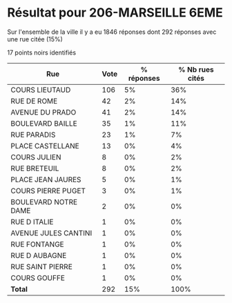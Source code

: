 # Résultat pour 206-MARSEILLE 6EME

Sur l'ensemble de la ville il y a eu 1846 réponses dont 292 réponses avec une rue citée (15%)

17 points noirs identifiés

| Rue | Vote | % réponses | % Nb rues cités|
|-----|------|------------|----------------|
| COURS LIEUTAUD | 106 | 5% | 36%|
| RUE DE ROME | 42 | 2% | 14%|
| AVENUE DU PRADO | 41 | 2% | 14%|
| BOULEVARD BAILLE | 35 | 1% | 11%|
| RUE PARADIS | 23 | 1% | 7%|
| PLACE CASTELLANE | 13 | 0% | 4%|
| COURS JULIEN | 8 | 0% | 2%|
| RUE BRETEUIL | 8 | 0% | 2%|
| PLACE JEAN JAURES | 5 | 0% | 1%|
| COURS PIERRE PUGET | 3 | 0% | 1%|
| BOULEVARD NOTRE DAME | 2 | 0% | 0%|
| RUE D ITALIE | 1 | 0% | 0%|
| AVENUE JULES CANTINI | 1 | 0% | 0%|
| RUE FONTANGE | 1 | 0% | 0%|
| RUE D AUBAGNE | 1 | 0% | 0%|
| RUE SAINT PIERRE | 1 | 0% | 0%|
| COURS GOUFFE | 1 | 0% | 0%|
| **Total** | 292 | 15% | 100%|
